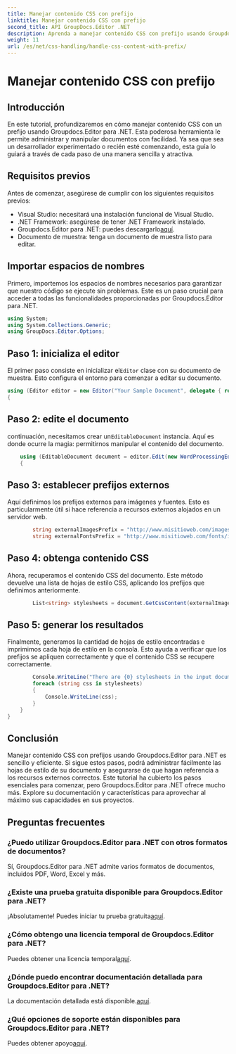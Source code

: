 ```yaml
---
title: Manejar contenido CSS con prefijo
linktitle: Manejar contenido CSS con prefijo
second_title: API GroupDocs.Editor .NET
description: Aprenda a manejar contenido CSS con prefijo usando Groupdocs.Editor para .NET en este tutorial detallado paso a paso. Perfecto para desarrolladores de todos los niveles.
weight: 11
url: /es/net/css-handling/handle-css-content-with-prefix/
---
```


# Manejar contenido CSS con prefijo

## Introducción
En este tutorial, profundizaremos en cómo manejar contenido CSS con un prefijo usando Groupdocs.Editor para .NET. Esta poderosa herramienta le permite administrar y manipular documentos con facilidad. Ya sea que sea un desarrollador experimentado o recién esté comenzando, esta guía lo guiará a través de cada paso de una manera sencilla y atractiva.
## Requisitos previos
Antes de comenzar, asegúrese de cumplir con los siguientes requisitos previos:
- Visual Studio: necesitará una instalación funcional de Visual Studio.
- .NET Framework: asegúrese de tener .NET Framework instalado.
-  Groupdocs.Editor para .NET: puedes descargarlo[aquí](https://releases.groupdocs.com/editor/net/).
- Documento de muestra: tenga un documento de muestra listo para editar.
## Importar espacios de nombres
Primero, importemos los espacios de nombres necesarios para garantizar que nuestro código se ejecute sin problemas. Este es un paso crucial para acceder a todas las funcionalidades proporcionadas por Groupdocs.Editor para .NET.
```csharp
using System;
using System.Collections.Generic;
using GroupDocs.Editor.Options;
```
## Paso 1: inicializa el editor
 El primer paso consiste en inicializar el`Editor` clase con su documento de muestra. Esto configura el entorno para comenzar a editar su documento.
```csharp
using (Editor editor = new Editor("Your Sample Document", delegate { return new WordProcessingLoadOptions(); }))
{
```
## Paso 2: edite el documento
 continuación, necesitamos crear un`EditableDocument` instancia. Aquí es donde ocurre la magia: permitirnos manipular el contenido del documento.
```csharp
    using (EditableDocument document = editor.Edit(new WordProcessingEditOptions()))
    {
```
## Paso 3: establecer prefijos externos
Aquí definimos los prefijos externos para imágenes y fuentes. Esto es particularmente útil si hace referencia a recursos externos alojados en un servidor web.
```csharp
        string externalImagesPrefix = "http://www.misitioweb.com/images/id=";
        string externalFontsPrefix = "http://www.misitioweb.com/fonts/id=";
```
## Paso 4: obtenga contenido CSS
Ahora, recuperamos el contenido CSS del documento. Este método devuelve una lista de hojas de estilo CSS, aplicando los prefijos que definimos anteriormente.
```csharp
        List<string> stylesheets = document.GetCssContent(externalImagesPrefix, externalFontsPrefix);
```
## Paso 5: generar los resultados
Finalmente, generamos la cantidad de hojas de estilo encontradas e imprimimos cada hoja de estilo en la consola. Esto ayuda a verificar que los prefijos se apliquen correctamente y que el contenido CSS se recupere correctamente.
```csharp
        Console.WriteLine("There are {0} stylesheets in the input document", stylesheets.Count);
        foreach (string css in stylesheets)
        {
            Console.WriteLine(css);
        }
    }
}
```
## Conclusión
Manejar contenido CSS con prefijos usando Groupdocs.Editor para .NET es sencillo y eficiente. Si sigue estos pasos, podrá administrar fácilmente las hojas de estilo de su documento y asegurarse de que hagan referencia a los recursos externos correctos. Este tutorial ha cubierto los pasos esenciales para comenzar, pero Groupdocs.Editor para .NET ofrece mucho más. Explore su documentación y características para aprovechar al máximo sus capacidades en sus proyectos.
## Preguntas frecuentes
### ¿Puedo utilizar Groupdocs.Editor para .NET con otros formatos de documentos?
Sí, Groupdocs.Editor para .NET admite varios formatos de documentos, incluidos PDF, Word, Excel y más.
### ¿Existe una prueba gratuita disponible para Groupdocs.Editor para .NET?
 ¡Absolutamente! Puedes iniciar tu prueba gratuita[aquí](https://releases.groupdocs.com/).
### ¿Cómo obtengo una licencia temporal de Groupdocs.Editor para .NET?
 Puedes obtener una licencia temporal[aquí](https://purchase.groupdocs.com/temporary-license/).
### ¿Dónde puedo encontrar documentación detallada para Groupdocs.Editor para .NET?
 La documentación detallada está disponible.[aquí](https://tutorials.groupdocs.com/editor/net/).
### ¿Qué opciones de soporte están disponibles para Groupdocs.Editor para .NET?
 Puedes obtener apoyo[aquí](https://forum.groupdocs.com/c/editor/20).